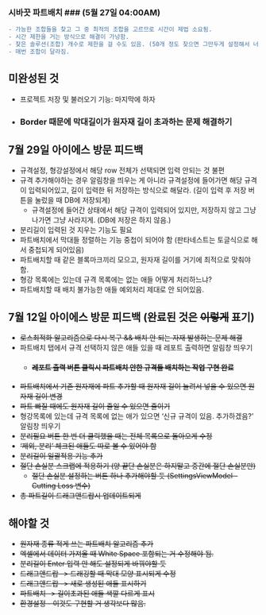 ### 시바끗 파트배치 ### (5월 27일 04:00AM)
```diff
- 가능한 조합들을 찾고 그 중 최적의 조합을 고르므로 시간이 제법 소요됨.
- 시간 제한을 거는 방식으로 해결이 가넝함.
- 찾은 솔루션(조합) 개수로 제한을 걸 수도 있음. (50개 정도 찾으면 그만두게 설정해서 너무 오래 걸리는 것 방지)
- 매번 조합이 달라짐.
```

## 미완성된 것 ##
- 프로젝트 저장 및 불러오기 기능: 마지막에 하자
- ### Border 때문에 막대길이가 원자재 길이 초과하는 문제 해결하기 ###

## 7월 29일 아이에스 방문 피드백 ##
- 규격설정, 형강설정에서 해당 row 전체가 선택되면 입력 안되는 것 불편
- 규격 추가해야하는 경우 알림창을 띄우는 게 아니라 규격설정에 들어가면 해당 규격이 입력되어있고, 길이 입력한 뒤 저장하는 방식으로 해달라. (길이 입력 후 저장 버튼을 눌렀을 때 DB에 저장되게)
    - 규격설정에 들어간 상태에서 해당 규격이 입력되어 있지만, 저장하지 않고 그냥 나가면 그냥 사라지게. (DB에 저장은 하지 않음.)
- 분리길이 입력된 것 지우는 기능도 필요
- 파트배치에서 막대들 정렬하는 기능 중첩이 되어야 함 (판타네스트는 토글식으로 해서 중첩되게 되어있음)
- 파트배치할 때 같은 블록마크끼리 모으고, 원자재 길이를 거기에 최적으로 맞춰야함.
- 형강 목록에는 있는데 규격 목록에는 없는 애들 어떻게 처리하느냐?
- 파트배치할 때 배치 불가능한 애들 예외처리 제대로 안 되어있음.




## 7월 12일 아이에스 방문 피드백 (완료된 것은 ~~이렇게~~ 표기) ##

- ~~로스최적화 알고리즘으로 다시 복구 && 배치 안 되는 자재 발생하는 문제 해결~~
- 파트배치 탭에서 규격 선택하지 않은 애들 있을 때 레포트 출력하면 알림창 띄우기
    - #### ~~레포트 출력 버튼 클릭시 파트배치 안한 규격들 배치하는 작업 구현 완료~~
- ~~파트배치에서 기존 원자재에 파트 추가할 때 원자재 길이 늘려서 넣을 수 있으면 원자재 길이 변경~~
- ~~파트 빠질 때에도 원자재 길이 줄일 수 있으면 줄이기~~
- 형강목록에 있는데 규격 목록에 없는 애가 있으면 ‘신규 규격이 있음. 추가하겠음?’ 알림창 띄우기
- ~~분리필요 버튼 한 번 더 클릭했을 때는 전체 목록으로 돌아오게 수정~~
- ~~‘제외, 분리’ 체크된 애들도 따로 볼 수 있어야 함~~
- ~~분리길이 일괄적용 기능 추가~~
- ~~절단 손실분 스크랩에 적용하기 (양 끝단 손실분은 하지말고 중간에 절단 손실분만)~~
    - ~~절단 손실분 설정하는 버튼 하나 추가해야할 듯 (SettingsViewModel - Cutting Loss 변수)~~
- ~~총 파트길이 드래그앤드랍시 업데이트되게~~

## 해야할 것 ##
- ~~원자재 종류 적게 쓰는 파트배치 알고리즘 추가~~
- ~~엑셀에서 데이터 가져올 때 White Space 포함되는 거 수정해야 됨.~~
- ~~분리길이 Enter 입력 안 해도 설정되게 바꿔야할 듯~~
- ~~드래그앤드랍 -> 드래깅할 때 막대 모양 표시되게 수정~~
- ~~드래그앤드랍 -> 새로 생성된 애들 표시하기~~
- ~~파트배치 -> 길이초과된 애들 색깔 다르게 표시~~
- ~~환경설정 - 이것도 구현할 거 생각보다 많음.~~
